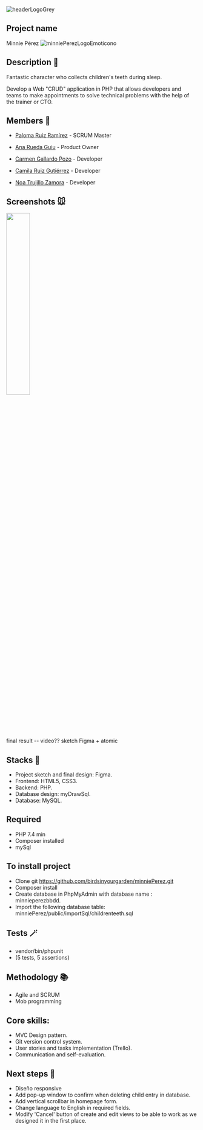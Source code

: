 
![headerLogoGrey](https://user-images.githubusercontent.com/116546624/206896276-0478d04b-396a-49a2-9710-bb8e53e07198.png)

## Project name

Minnie Pérez ![minniePerezLogoEmoticono](https://user-images.githubusercontent.com/116546624/206896606-4f2a818e-faee-4569-b87e-4fc2bbabf884.png)

## Description 📝

Fantastic character who collects children's teeth during sleep.

Develop a Web "CRUD" application in PHP that allows developers and teams to make appointments to solve technical problems with the help of the trainer or CTO.

 ## Members 🦷 
  
- [Paloma Ruiz Ramírez](https://github.com/birdsinyourgarden) - SCRUM Master

- [Ana Rueda Guiu](https://github.com/anaruedaguiu) - Product Owner

- [Carmen Gallardo Pozo](https://github.com/CarmenGP) - Developer

- [Camila Ruiz Gutiérrez](https://github.com/camilaruiz17) - Developer

- [Noa Trujillo Zamora](https://github.com/mintybubblegum) - Developer
  
## Screenshots 🐭

<img src="./public/img/Screenshot 2022-12-12 at 15-12-23 Minnie Pérez" width="35%">

final result -- video??
sketch
Figma + atomic
  
## Stacks 🔧

* Project sketch and final design: Figma.
* Frontend: HTML5, CSS3.
* Backend: PHP.
* Database design: myDrawSql.
* Database: MySQL.

## Required

* PHP 7.4 min
* Composer installed
* mySql

## To install project

* Clone git https://github.com/birdsinyourgarden/minniePerez.git
* Composer install
* Create database in PhpMyAdmin with database name : minnieperezbbdd.
* Import the following database table: minniePerez/public/importSql/childrenteeth.sql

## Tests 🪄

* vendor/bin/phpunit
* (5 tests, 5 assertions)

## Methodology 📚

* Agile and SCRUM
* Mob programming

## Core skills:
* MVC Design pattern.
* Git version control system.
* User stories and tasks implementation (Trello).
* Communication and self-evaluation.

## Next steps 🐁

* Diseño responsive
* Add pop-up window to confirm when deleting child entry in database.
* Add vertical scrollbar in homepage form. 
* Change language to English in required fields.
* Modify 'Cancel' button of create and edit views to be able to work as we designed it in the first place.
